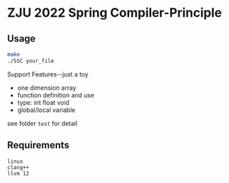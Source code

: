 ﻿# ZJU 2022 Spring Compiler-Principle



## Usage


```bash
make
./SSC your_file
```


Support Features--just a toy

* one dimension array
* function definition and use
* type: int float void 
* global/local variable

see folder `test` for detail


## Requirements
```
linux
clang++
llvm 12
```
